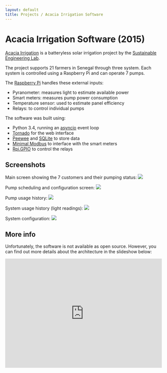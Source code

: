 ```yaml
---
layout: default
title: Projects / Acacia Irrigation Software
---
```


# Acacia Irrigation Software (2015)

[Acacia Irrigation](http://acaciairrigation.org/) is a batteryless solar irrigation project by the [Sustainable Engineering Lab](http://sel.columbia.edu/). 

The project supports 21 farmers in Senegal through three system. Each system is controlled using a Raspberry Pi and can operate 7 pumps.

The [Raspberry Pi](https://www.raspberrypi.org/) handles these external inputs:

- Pyranometer: measures light to estimate available power
- Smart meters: measures pump power consumption
- Temperature sensor: used to estimate panel efficiency
- Relays: to control individual pumps

The software was built using:

- Python 3.4, running an [asyncio](https://docs.python.org/3/library/asyncio.html) event loop
- [Tornado](http://www.tornadoweb.org/en/stable/) for the web interface
- [Peewee](https://peewee.readthedocs.org/en/latest/) and [SQLite](https://www.sqlite.org/) to store data
- [Minimal Modbus](https://minimalmodbus.readthedocs.org/en/master/) to interface with the smart meters
- [Rpi.GPIO](https://pypi.python.org/pypi/RPi.GPIO) to control the relays


## Screenshots

Main screen showing the 7 customers and their pumping status:
![](/images/projects_acacia1.png)

Pump scheduling and configuration screen:
![](/images/projects_acacia2.png)

Pump usage history:
![](/images/projects_acacia3.png)

System usage history (light readings):
![](/images/projects_acacia4.png)

System configuration:
![](/images/projects_acacia5.png)


## More info

Unfortunately, the software is not available as open source. However, you can find out more details about the architecture in the slideshow below:

<iframe src="https://docs.google.com/presentation/d/1JQqUMmQ65hfCj_aRvTwB-pCWMtYcjA2sYlBB83bqfG0/embed?start=false&loop=false&delayms=3000" frameborder="0" width="100%" height="350" allowfullscreen="true" mozallowfullscreen="true" webkitallowfullscreen="true"></iframe>


